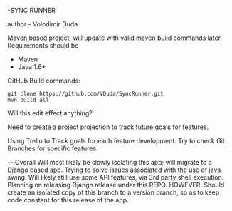 -SYNC RUNNER

author - Volodimir Duda

Maven based project, will update with valid maven build commands later.
Requirements should be 
- Maven 
- Java 1.6+


GitHub Build commands:
```
git clone https://github.com/VDuda/SyncRunner.git
mvn build all
```


Will this edit effect anything?


Need to create a project projection to track future goals for features.

Using Trello to Track goals for each feature development. Try to check Git Branches for specific features. 

-- Overall 
Will most likely be slowly isolating this app; will migrate to a Django based app. Trying to solve issues associated with the use of java swing. Will likely still use some API features, via 3rd party shell execution. Planning on releasing Django release under this REPO. HOWEVER, Should create an isolated copy of this branch to a version branch, so as to keep code constant for this release of the app. 
